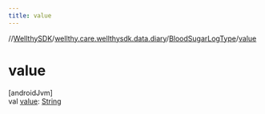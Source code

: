 ```yaml
---
title: value
---
```

//[WellthySDK](../../../index.html)/[wellthy.care.wellthysdk.data.diary](../index.html)/[BloodSugarLogType](index.html)/[value](value.html)



# value



[androidJvm]\
val [value](value.html): [String](https://kotlinlang.org/api/latest/jvm/stdlib/kotlin/-string/index.html)




